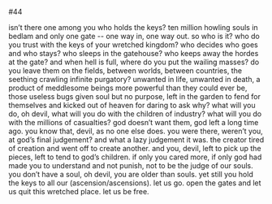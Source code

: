 #44

isn’t there one among you who holds the keys? ten million howling souls in bedlam and only one gate -- one way in, one way out. so who is it? who do you trust with the keys of your wretched kingdom? who decides who goes and who stays? who sleeps in the gatehouse? who keeps away the hordes at the gate? and when hell is full, where do you put the wailing masses? do you leave them on the fields, between worlds, between countries, the seething crawling infinite purgatory? unwanted in life, unwanted in death, a product of meddlesome beings more powerful than they could ever be, those useless bugs given soul but no purpose, left in the garden to fend for themselves and kicked out of heaven for daring to ask why? what will you do, oh devil, what will you do with the children of industry? what will you do with the millions of casualties? god doesn’t want them, god left a long time ago. you know that, devil, as no one else does. you were there, weren’t you, at god’s final judgement? and what a lazy judgement it was. the creator tired of creation and went off to create another. and you, devil, left to pick up the pieces, left to tend to god’s children. if only you cared more, if only god had made you to understand and not punish, not to be the judge of our souls. you don’t have a soul, oh devil, you are older than souls. yet still you hold the keys to all our (ascension/ascensions). let us go. open the gates and let us quit this wretched place. let us be free. 